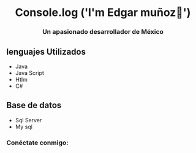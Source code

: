  
<h1 align="center">Console.log ('I'm Edgar muñoz👋')</h1>
<h3 align="center">Un apasionado desarrollador de México</h3>

## lenguajes Utilizados
- Java
- Java Script
- Htlm
- C#

## Base de datos 
- Sql Server
- My sql
  

<h3 align="left">Conéctate conmigo:</h3 >





